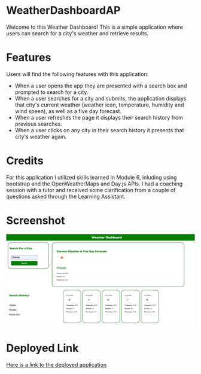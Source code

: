 # WeatherDashboardAP

Welcome to this Weather Dashboard! This is a simple application where users can search for a city's weather and retrieve results.

# Features

Users will find the following features with this application:

* When a user opens the app they are presented with a search box and prompted to search for a city.
* When a user searches for a city and submits, the application displays that city's current weather (weather icon, temperature, humidity and wind speen), as well as a five day forecast.
* When a user refreshes the page it displays their search history from previous searches.
* When a user clicks on any city in their search history it presents that city's weather again.

# Credits

For this application I utilized skills learned in Module 6, inluding using bootstrap and the OpenWeatherMaps and Day.js APIs. I had a coaching session with a tutor and received some clarification from a couple of questions asked through the Learning Assistant.

# Screenshot

![Screenshot](./assets/ScreenshotWeatherApp.jpg)

# Deployed Link

[Here is a link to the deployed application](https://adrummer1.github.io/WeatherDashboardAP/)